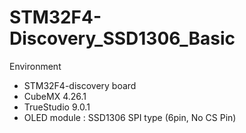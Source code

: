 # STM32F4-Discovery_SSD1306_Basic



Environment
- STM32F4-discovery board
- CubeMX 4.26.1
- TrueStudio 9.0.1
- OLED module : SSD1306 SPI type (6pin, No CS Pin)

